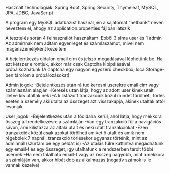 Használt technológiák: Spring Boot, Spring Security, Thymeleaf, MySQL, JPA, JDBC, JavaScript

A program egy MySQL adatbázist használ, én a sajátomat "netbank" néven neveztem el, ahogy az application.properties fájlban látszik

A tesztelés során 4 felhasználót használtam. Ebből 3 sima user és 1 admin
Az adminnak nem adtam egyenleget és számlaszámot, mivel nem magánszemélyként kezeltem

A bejelentkezés oldalon email cím és jelszó megadásával léphetünk be. Ha ezt kétszer elrontjuk, akkor már csak Captcha kipipálásával próbálkozhatunk
(A captcha egy nagyon egyszerű checkbox, localStorage-ben tárolom a próbálozásokat)

Admin jogok:
-Bejelentkezés után rá tud keresni userekre email cím vagy számlaszám alapján
-Keresés után látja, hogy az adott user kinek utalt illetve kik utaltak neki
-A kilistázott tranzakciók közül mindet törölheti, törlés esetén a személy aki utalta az összeget azt visszakapja, akinek utalták attól levonják

User jogok:
-Bejelentkezés után a főoldalra kerül, ahol látja, hogy mekkora összeg áll rendelkezésre a számláján
-Van egy tranzakció fül a navigációs sávon, ami kilistázza az általa utalt és neki utalt tranzakciókat
-Ezen tranzakciók közül csak azokat törölheti amiket ő utalt és amik nem régebbiek 7 napnál, tranzakció törlésekor ugyanaz történik, mint az adminnál (szúrtam be egy példát is)
-Az utalás fülre kattintva megadhatunk egy email-t és egy összeget, így utalhatunk a rendszerben tárolt többi usernek
-Ha nem található email-t vagy az összeg nagyobb, mint amekkora a számláján van, akkor hibát dob az alkalmazás (negatív számok is le vannak kezelve)

